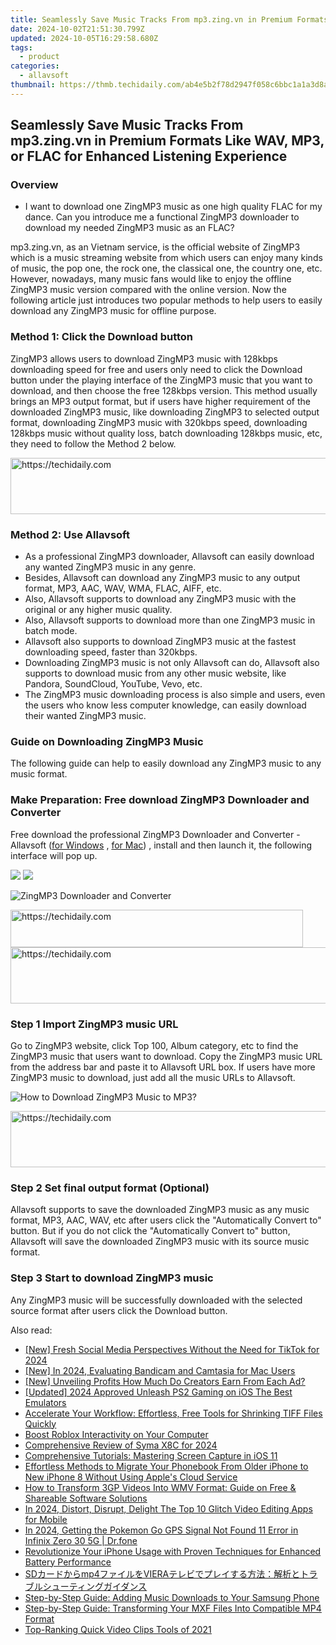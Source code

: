 ```yaml
---
title: Seamlessly Save Music Tracks From mp3.zing.vn in Premium Formats Like WAV, MP3, or FLAC for Enhanced Listening Experience
date: 2024-10-02T21:51:30.799Z
updated: 2024-10-05T16:29:58.680Z
tags:
  - product
categories:
  - allavsoft
thumbnail: https://thmb.techidaily.com/ab4e5b2f78d2947f058c6bbc1a1a3d8a464aeb89e644fffc47b69fb0b66b7027.jpg
---
```


## Seamlessly Save Music Tracks From mp3.zing.vn in Premium Formats Like WAV, MP3, or FLAC for Enhanced Listening Experience

### Overview

* I want to download one ZingMP3 music as one high quality FLAC for my dance. Can you introduce me a functional ZingMP3 downloader to download my needed ZingMP3 music as an FLAC?

mp3.zing.vn, as an Vietnam service, is the official website of ZingMP3 which is a music streaming website from which users can enjoy many kinds of music, the pop one, the rock one, the classical one, the country one, etc. However, nowadays, many music fans would like to enjoy the offline ZingMP3 music version compared with the online version. Now the following article just introduces two popular methods to help users to easily download any ZingMP3 music for offline purpose.

### Method 1: Click the Download button

ZingMP3 allows users to download ZingMP3 music with 128kbps downloading speed for free and users only need to click the Download button under the playing interface of the ZingMP3 music that you want to download, and then choose the free 128kbps version. This method usually brings an MP3 output format, but if users have higher requirement of the downloaded ZingMP3 music, like downloading ZingMP3 to selected output format, downloading ZingMP3 music with 320kbps speed, downloading 128kbps music without quality loss, batch downloading 128kbps music, etc, they need to follow the Method 2 below.

<!-- affiliate ads begin -->
<a href="https://appsumo.8odi.net/c/5597632/2105874/7443" target="_top" id="2105874">
  <img src="//a.impactradius-go.com/display-ad/7443-2105874" border="0" alt="https://techidaily.com" width="728" height="90"/>
</a>
<img height="0" width="0" src="https://appsumo.8odi.net/i/5597632/2105874/7443" style="position:absolute;visibility:hidden;" border="0" />
<!-- affiliate ads end -->

### Method 2: Use Allavsoft

* As a professional ZingMP3 downloader, Allavsoft can easily download any wanted ZingMP3 music in any genre.
* Besides, Allavsoft can download any ZingMP3 music to any output format, MP3, AAC, WAV, WMA, FLAC, AIFF, etc.
* Also, Allavsoft supports to download any ZingMP3 music with the original or any higher music quality.
* Also, Allavsoft supports to download more than one ZingMP3 music in batch mode.
* Allavsoft also supports to download ZingMP3 music at the fastest downloading speed, faster than 320kbps.
* Downloading ZingMP3 music is not only Allavsoft can do, Allavsoft also supports to download music from any other music website, like Pandora, SoundCloud, YouTube, Vevo, etc.
* The ZingMP3 music downloading process is also simple and users, even the users who know less computer knowledge, can easily download their wanted ZingMP3 music.

### Guide on Downloading ZingMP3 Music

The following guide can help to easily download any ZingMP3 music to any music format.

### Make Preparation: Free download ZingMP3 Downloader and Converter

Free download the professional ZingMP3 Downloader and Converter - Allavsoft ([for Windows](https://tools.techidaily.com/allavsoft/products/) , [for Mac](https://tools.techidaily.com/allavsoft/products/)) , install and then launch it, the following interface will pop up.

[![](https://www.allavsoft.com/how-to/../images/how-to/free-download-win.jpg)](https://tools.techidaily.com/allavsoft/products/) [![](https://www.allavsoft.com/how-to/../images/how-to/free-download-mac.jpg)](https://tools.techidaily.com/allavsoft/products/)

![ZingMP3 Downloader and Converter](https://www.allavsoft.com/how-to/../images/allavsoft/screen-shot-600.jpg)

<!-- affiliate ads begin -->
<a href="https://bluettius.sjv.io/c/5597632/2139122/17108" target="_top" id="2139122">
  <img src="//a.impactradius-go.com/display-ad/17108-2139122" border="0" alt="https://techidaily.com" width="468" height="60"/>
</a>
<img height="0" width="0" src="https://bluettius.sjv.io/i/5597632/2139122/17108" style="position:absolute;visibility:hidden;" border="0" />
<!-- affiliate ads end -->

<!-- affiliate ads begin -->
<a href="https://appsumo.8odi.net/c/5597632/2068417/7443" target="_top" id="2068417">
  <img src="//a.impactradius-go.com/display-ad/7443-2068417" border="0" alt="https://techidaily.com" width="728" height="90"/>
</a>
<img height="0" width="0" src="https://appsumo.8odi.net/i/5597632/2068417/7443" style="position:absolute;visibility:hidden;" border="0" />
<!-- affiliate ads end -->

### Step 1 Import ZingMP3 music URL

Go to ZingMP3 website, click Top 100, Album category, etc to find the ZingMP3 music that users want to download. Copy the ZingMP3 music URL from the address bar and paste it to Allavsoft URL box. If users have more ZingMP3 music to download, just add all the music URLs to Allavsoft.

![How to Download ZingMP3 Music to MP3?](https://www.allavsoft.com/how-to/../images/how-to/download-rtmp-video/download-rtmp-video.jpg)

<!-- affiliate ads begin -->
<a href="https://aligracehair.sjv.io/c/5597632/2115921/19272" target="_top" id="2115921">
  <img src="//a.impactradius-go.com/display-ad/19272-2115921" border="0" alt="https://techidaily.com" width="728" height="90"/>
</a>
<img height="0" width="0" src="https://aligracehair.sjv.io/i/5597632/2115921/19272" style="position:absolute;visibility:hidden;" border="0" />
<!-- affiliate ads end -->

### Step 2 Set final output format (Optional)

Allavsoft supports to save the downloaded ZingMP3 music as any music format, MP3, AAC, WAV, etc after users click the "Automatically Convert to" button. But if you do not click the "Automatically Convert to" button, Allavsoft will save the downloaded ZingMP3 music with its source music format.

### Step 3 Start to download ZingMP3 music

Any ZingMP3 music will be successfully downloaded with the selected source format after users click the Download button.

<ins class="adsbygoogle"
     style="display:block"
     data-ad-format="autorelaxed"
     data-ad-client="ca-pub-7571918770474297"
     data-ad-slot="1223367746"></ins>

<ins class="adsbygoogle"
     style="display:block"
     data-ad-client="ca-pub-7571918770474297"
     data-ad-slot="8358498916"
     data-ad-format="auto"
     data-full-width-responsive="true"></ins>

<span class="atpl-alsoreadstyle">Also read:</span>
<div><ul>
<li><a href="https://tiktok-video-files.techidaily.com/new-fresh-social-media-perspectives-without-the-need-for-tiktok-for-2024/"><u>[New] Fresh Social Media Perspectives Without the Need for TikTok for 2024</u></a></li>
<li><a href="https://screen-capture.techidaily.com/new-in-2024-evaluating-bandicam-and-camtasia-for-mac-users/"><u>[New] In 2024, Evaluating Bandicam and Camtasia for Mac Users</u></a></li>
<li><a href="https://youtube-tips.techidaily.com/nveiling-profits-how-much-do-creators-earn-from-each-ad/"><u>[New] Unveiling Profits How Much Do Creators Earn From Each Ad?</u></a></li>
<li><a href="https://video-screen-grab.techidaily.com/updated-2024-approved-unleash-ps2-gaming-on-ios-the-best-emulators/"><u>[Updated] 2024 Approved Unleash PS2 Gaming on iOS The Best Emulators</u></a></li>
<li><a href="https://win-net.techidaily.com/accelerate-your-workflow-effortless-free-tools-for-shrinking-tiff-files-quickly/"><u>Accelerate Your Workflow: Effortless, Free Tools for Shrinking TIFF Files Quickly</u></a></li>
<li><a href="https://network-issues.techidaily.com/boost-roblox-interactivity-on-your-computer/"><u>Boost Roblox Interactivity on Your Computer</u></a></li>
<li><a href="https://extra-information.techidaily.com/comprehensive-review-of-syma-x8c-for-2024/"><u>Comprehensive Review of Syma X8C for 2024</u></a></li>
<li><a href="https://win-net.techidaily.com/comprehensive-tutorials-mastering-screen-capture-in-ios-11/"><u>Comprehensive Tutorials: Mastering Screen Capture in iOS 11</u></a></li>
<li><a href="https://win-net.techidaily.com/effortless-methods-to-migrate-your-phonebook-from-older-iphone-to-new-iphone-8-without-using-apples-cloud-service/"><u>Effortless Methods to Migrate Your Phonebook From Older iPhone to New iPhone 8 Without Using Apple's Cloud Service</u></a></li>
<li><a href="https://win-net.techidaily.com/how-to-transform-3gp-videos-into-wmv-format-guide-on-free-and-shareable-software-solutions/"><u>How to Transform 3GP Videos Into WMV Format: Guide on Free & Shareable Software Solutions</u></a></li>
<li><a href="https://ai-vdieo-software.techidaily.com/in-2024-distort-disrupt-delight-the-top-10-glitch-video-editing-apps-for-mobile/"><u>In 2024, Distort, Disrupt, Delight The Top 10 Glitch Video Editing Apps for Mobile</u></a></li>
<li><a href="https://android-location.techidaily.com/in-2024-getting-the-pokemon-go-gps-signal-not-found-11-error-in-infinix-zero-30-5g-drfone-by-drfone-virtual/"><u>In 2024, Getting the Pokemon Go GPS Signal Not Found 11 Error in Infinix Zero 30 5G | Dr.fone</u></a></li>
<li><a href="https://win-net.techidaily.com/revolutionize-your-iphone-usage-with-proven-techniques-for-enhanced-battery-performance/"><u>Revolutionize Your iPhone Usage with Proven Techniques for Enhanced Battery Performance</u></a></li>
<li><a href="https://discover-brilliant.techidaily.com/sdmp4viera/"><u>SDカードからmp4ファイルをVIERAテレビでプレイする方法：解析とトラブルシューティングガイダンス</u></a></li>
<li><a href="https://win-net.techidaily.com/step-by-step-guide-adding-music-downloads-to-your-samsung-phone/"><u>Step-by-Step Guide: Adding Music Downloads to Your Samsung Phone</u></a></li>
<li><a href="https://win-net.techidaily.com/step-by-step-guide-transforming-your-mxf-files-into-compatible-mp4-format/"><u>Step-by-Step Guide: Transforming Your MXF Files Into Compatible MP4 Format</u></a></li>
<li><a href="https://win-net.techidaily.com/top-ranking-quick-video-clips-tools-of-2021/"><u>Top-Ranking Quick Video Clips Tools of 2021</u></a></li>
</ul></div>


